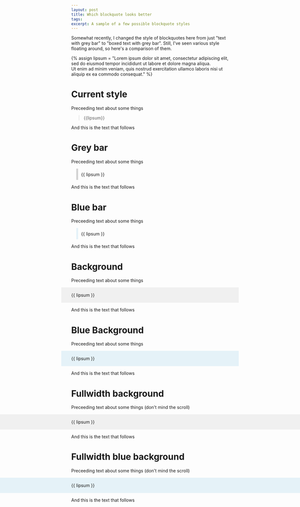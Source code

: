 ```yaml
---
layout: post
title: Which blockquote looks better
tags:
excerpt: A sample of a few possible blockquote styles
---
```


Somewhat recently, I changed the style of blockquotes here from just "text with grey bar" to "boxed text with grey bar". Still, I've seen various style floating around, so here's a comparison of them.

<!--more-->

{% assign lipsum = "Lorem ipsum dolor sit amet, consectetur adipiscing elit, sed do eiusmod tempor incididunt ut labore et dolore magna aliqua.<br>Ut enim ad minim veniam, quis nostrud exercitation ullamco laboris nisi ut aliquip ex ea commodo consequat." %}

# Current style

Preceeding text about some things

> {{lipsum}}

And this is the text that follows

# Grey bar

Preceeding text about some things

<p style="margin-left: 1rem; margin-right: 2rem; border-left: 0.4rem solid lightgrey; padding: 0.6rem 0 0.6rem 0.6rem">{{ lipsum }}</p>

And this is the text that follows

# Blue bar

Preceeding text about some things

<p style="margin-left: 1rem; margin-right: 2rem; border-left: 0.4rem solid rgba(20,150,200,0.1); padding: 0.6rem 0 0.6rem 0.6rem">{{ lipsum }}</p>

And this is the text that follows

# Background

Preceeding text about some things

<p style="box-sizing: content-box; margin-left: -2rem; margin-right: -2rem; padding: 1rem 2rem; background: rgba(127, 127, 127, 0.1)">{{ lipsum }}</p>

And this is the text that follows

# Blue Background

Preceeding text about some things

<p style="box-sizing: content-box; margin-left: -2rem; margin-right: -2rem; padding: 1rem 2rem; background: rgba(20, 150, 200, 0.1)">{{ lipsum }}</p>

And this is the text that follows

# Fullwidth background

Preceeding text about some things (don't mind the scroll)

<p style="box-sizing: content-box; margin-left: -50vw; margin-right: -50vw; padding: 1rem 50vw; background: rgba(127, 127, 127, 0.1)">{{ lipsum }}</p>

And this is the text that follows

# Fullwidth blue background

Preceeding text about some things (don't mind the scroll)

<p style="box-sizing: content-box; margin-left: -50vw; margin-right: -50vw; padding: 1rem 50vw; background: rgba(20, 150, 200, 0.1)">{{ lipsum }}</p>

And this is the text that follows
